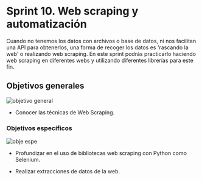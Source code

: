 #  Sprint 10. Web scraping y automatización

Cuando no tenemos los datos con archivos o base de datos, ni nos facilitan una API para obtenerlos, una forma de recoger los datos es 'rascando la web' o realizando web scraping. En este sprint podrás practicarlo haciendo web scraping en diferentes webs y utilizando diferentes librerías para este fin.

## Objetivos generales

![objetivo general](https://user-images.githubusercontent.com/122302639/229620644-65aa80db-4a56-432a-acf7-d63d6581990f.png)

* Conocer las técnicas de Web Scraping.

### Objetivos específicos

![obje espe](https://user-images.githubusercontent.com/122302639/229620818-bc36cf47-ba45-4183-8271-740bb3691ce9.jpg)

* Profundizar en el uso de bibliotecas web scraping con Python como Selenium.

*  Realizar extracciones de datos de la web.



